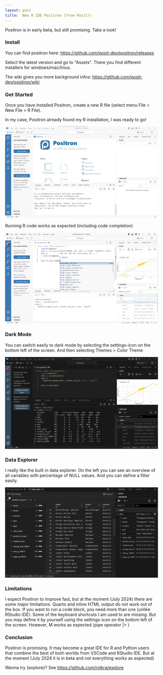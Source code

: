 ```yaml
---
layout: post
title:  New R IDE Positron (from Posit)!
---
```


Positron is in early beta, but still promising. Take a look!

### Install

You can find positron here: <https://github.com/posit-dev/positron/releases>

Select the latest version and go to "Assets". There you find different installers for windows/mac/linux.

The wiki gives you more background infos: <https://github.com/posit-dev/positron/wiki>

### Get Started

Once you have installed Positron, create a new R file (select menu File > New File > R File).

In my case, Positron already found my R installation, I was ready to go!

![positron-install-run](../images/positron-install-start.png)

Running R code works as expected (including code completion)

![positron-start-r](../images/positron-r-start.png)

### Dark Mode

You can switch easily to dark mode by selecting the settings-icon on the bottom left of the screen. And then selecting Themes > Color Theme

![positron-dark](../images/positron-dark.png)

### Data Explorer

I really like the built in data explorer. On the left you can see an overview of all variables with percentage of NULL values. And you can define a filter easily.

![positron-data-explorer](../images/positron-data-explorer.png)

### Limitations

I expect Positron to improve fast, but at the moment (July 2024) there are some major limitations. Quarto and inline HTML output do not work out of the box. If you want to run a code block, you need more than one <ctrl> <enter> (unlike RStudio IDE). Some of the keyboard shortcuts I am used to are missing. But you may define it by yourself using the settings-icon on the bottom left of the screen. However, <strl> <shift> M works as expected (pipe operator |> )

### Conclusion

Postiron is promising. It may become a great IDE for R and Python users that combine the best of both worlds from VSCode and RStudio IDE. But at the moment (July 2024 it is in beta and not everything works as expected)

Wanna try {explore}? 
See <https://github.com/rolkra/explore>
